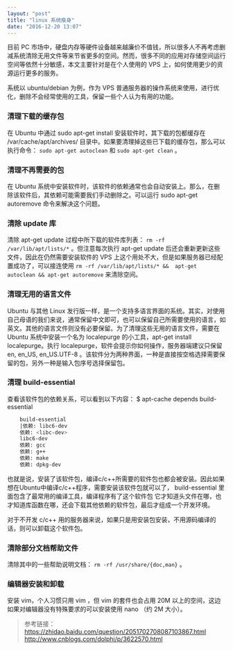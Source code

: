 ```yaml
---
layout: "post"
title: "linux 系统瘦身"
date: "2016-12-20 13:07"
---
```


目前 PC 市场中，硬盘内存等硬件设备越来越廉价不值钱，所以很多人不再考虑删减系统清除无用文件等来节省更多的空间。然而，很多不同的应用对存储空间运行空间等依然十分敏感，本文主要针对是在个人使用的 VPS 上，如何使用更少的资源运行更多的服务。

系统以 ubuntu/debian 为例，作为 VPS 普通服务器的操作系统来使用，进行优化，删除不会经常使用的工具，保留一些个人认为有用的功能。

### 清理下载的缓存包

在 Ubuntu 中通过 sudo apt-get install 安装软件时，其下载的包都缓存在 /var/cache/apt/archives/ 目录中。如果要清理掉这些已下载的缓存包，那么可以执行命令：
`sudo apt-get autoclean` 和 `sudo apt-get clean` 。

<!-- more -->

### 清理不再需要的包

在 Ubuntu 系统中安装软件时，该软件的依赖通常也会自动安装上。那么，在删除该软件后，其依赖可能需要我们手动删除之。可以运行 sudo apt-get autoremove 命令来解决这个问题。

### 清除 update 库

清除 apt-get update 过程中所下载的软件库列表： `rm -rf /var/lib/apt/lists/*` 。但注意每次执行 apt-get update 后还会重新更新这些文件，因此在仍然需要安装软件的 VPS 上这个用处不大，但是如果服务器已经配置成功了，可以接连使用  `rm -rf /var/lib/apt/lists/* &&  apt-get autoclean && apt-get autoremove` 来清除空间。

### 清理无用的语言文件

Ubuntu 与其他 Linux 发行版一样，是一个支持多语言界面的系统。其实，对使用自己母语的我们来说，通常保留中文即可，也可以保留自己所需要使用的语言，如英文。其他的语言文件则没有必要保留。为了清理这些无用的语言文件，需要在 Ubuntu 系统中安装一个名为 localepurge 的小工具，apt-get install localepurge。执行 localepurge，软件会提示你如何操作，服务器端建议只保留 en, en_US, en_US.UTF-8 。该软件分为两种界面，一种是直接按空格选择需要保留的包，另外一种是输入包序号选择保留包。


### 清理 build-essential 

查看该软件包的依赖关系，可以看到以下内容：
$ apt-cache depends build-essential

```sh
	build-essential
	|依赖: libc6-dev
	依赖: <libc-dev>
	libc6-dev
	依赖: gcc
	依赖: g++
	依赖: make
	依赖: dpkg-dev
```

也就是说，安装了该软件包，编译c/c++所需要的软件包也都会被安装。因此如果想在Ubuntu中编译c/c++程序，需要安装该软件包就可以了， build-essential 里面包含了最常用的编译工具，编译程序有了这个软件包
它才知道头文件在哪，也才知道库函数在哪，还会下载其他依赖的软件包，最后才组成一个开发环境。

对于不开发 c/c++ 用的服务器来说，如果只是用安装包安装，不用源码编译的话，则可以卸载这个软件包。


### 清除部分文档帮助文件

清除其中的一些帮助说明文档： `rm -rf /usr/share/{doc,man}` 。


### 编辑器安装和卸载

安装 vim，个人习惯只用 vim ，但 vim 的套件也会占用 20M 以上的空间，这边如果对编辑器没有特殊要求的可以安装使用 nano （约 2M 大小）。




> 参考链接：
> https://zhidao.baidu.com/question/2051702708087103867.html
> http://www.cnblogs.com/dolphi/p/3622570.html
